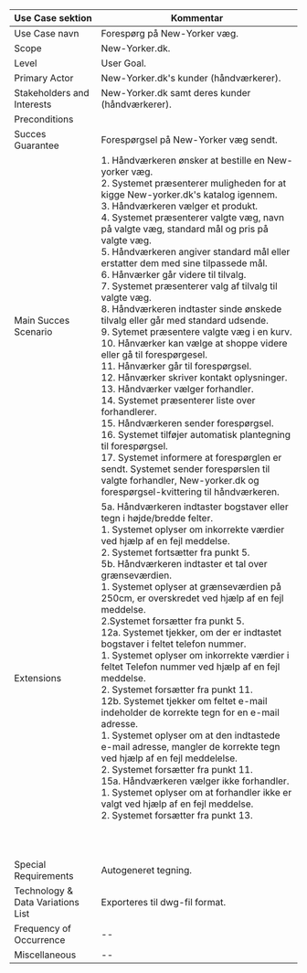 Use Case sektion | Kommentar| 
-------------| -------------------------------| 
Use Case navn| Forespørg på New-Yorker væg. 
Scope        | New-Yorker.dk.
Level        | User Goal.
Primary Actor| New-Yorker.dk's kunder (håndværkerer).
Stakeholders and Interests | New-Yorker.dk samt deres kunder (håndværkerer).
Preconditions | 
Succes Guarantee | Forespørgsel på New-Yorker væg sendt.
Main Succes Scenario | 1. Håndværkeren ønsker at bestille en New-yorker væg.  <br>  2. Systemet præsenterer muligheden for at kigge New-yorker.dk's katalog igennem. <br> 3. Håndværkeren vælger et produkt. <br>  4. Systemet præsenterer valgte væg, navn på valgte væg, standard mål og pris på valgte væg.  <br> 5. Håndværkeren angiver standard mål eller erstatter dem med sine tilpassede mål. <br> 6. Hånværker går videre til tilvalg. <br> 7. Systemet præsenterer valg af tilvalg til valgte væg. <br> 8. Håndværkeren indtaster sinde ønskede tilvalg eller går med standard udsende. <br> 9. Sytemet præsentere valgte væg i en kurv. <br> 10. Hånværker kan vælge at shoppe videre eller gå til forespørgesel. <br> 11. Hånværker går til forespørgsel. <br> 12. Hånværker skriver kontakt oplysninger. <br> 13. Håndværker vælger forhandler. <br> 14. Systemet præsenterer liste over forhandlerer. <br> 15. Håndværkeren sender forespørgsel. <br> 16. Systemet tilføjer automatisk plantegning til forespørgsel. <br> 17. Systemet informere at forespørglen er sendt. Systemet sender forespørslen til valgte forhandler, New-yorker.dk og forespørgsel-kvittering til håndværkeren. <br> 
Extensions | 5a. Håndværkeren indtaster bogstaver eller tegn i højde/bredde felter.<br> 1. Systemet oplyser om inkorrekte værdier ved hjælp af en fejl meddelse. <br> 2. Systemet fortsætter fra punkt 5. <br> 5b. Håndværkeren indtaster et tal over grænseværdien. <br> 1. Systemet oplyser at grænseværdien på 250cm, er overskredet ved hjælp af en fejl meddelse. <br> 2.Systemet forsætter fra punkt 5. <br> 12a. Systemet tjekker, om der er indtastet bogstaver i feltet telefon nummer.<br> 1. Systemet oplyser om inkorrekte værdier i feltet Telefon nummer ved hjælp af en fejl meddelse.<br> 2. Systemet forsætter fra punkt 11. <br> 12b. Systemet tjekker om feltet e-mail indeholder de korrekte tegn for en e-mail adresse. <br> 1. Systemet oplyser om at den indtastede e-mail adresse, mangler de korrekte tegn ved hjælp af en fejl meddelelse.<br> 2. Systemet forsætter fra punkt 11.<br> 15a. Håndværkeren vælger ikke forhandler. <br> 1. Systemet oplyser om at forhandler ikke er valgt ved hjælp af en fejl meddelse.<br> 2. Systemet forsætter fra punkt 13.<br><br> <br><br>
Special Requirements | Autogeneret tegning.
Technology & Data Variations List | Exporteres til dwg-fil format.
Frequency of Occurrence | --
Miscellaneous | --

